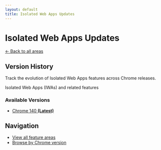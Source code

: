 ```yaml
---
layout: default
title: Isolated Web Apps Updates
---
```


# Isolated Web Apps Updates

[← Back to all areas](../)

## Version History

Track the evolution of Isolated Web Apps features across Chrome releases.

Isolated Web Apps (IWAs) and related features



### Available Versions

- [Chrome 140 **(Latest)**](./chrome-140.html)

## Navigation

- [View all feature areas](../)
- [Browse by Chrome version](../../versions/)
